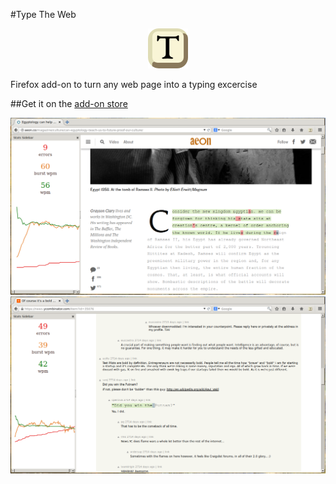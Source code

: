 #Type The Web

<p align="center"> 
  <img src ="https://raw.githubusercontent.com/davidrusu/type-the-web/master/data/icon-64.png" />
</p>

Firefox add-on to turn any web page into a typing excercise 

##Get it on the [add-on store](https://addons.mozilla.org/en-US/firefox/addon/type-the-web/)

![Typing Aeon.co](https://raw.githubusercontent.com/davidrusu/type-the-web/master/ttw-screen2.png)
![Typing HN](https://raw.githubusercontent.com/davidrusu/type-the-web/master/ttw-screen1.png)
